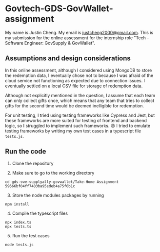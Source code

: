 # Govtech-GDS-GovWallet-assignment

My name is Justin Cheng. My email is justcheng2000@gmail.com. This is my submission for the online assessment for the internship role "Tech - Software Engineer: GovSupply & GovWallet".

## Assumptions and design considerations

In this online assessment, although I considered using MongoDB to store the redemption data, I eventually chose not to because I was afraid of the cloud service not functioning as expected due to connection issues. I eventually settled on a local CSV file for storage of redemption data.

Although not explicitly mentioned in the question, I assume that each team can only collect gifts once, which means that any team that tries to collect gifts for the second time would be deemed inelligible for redemption. 

For unit testing, I tried using testing frameworks like Cypress and Jest, but these frameworks are more suited for testing of frontend and backend logic, so I struggled to implement such frameworks. :disappointed: I tried to emulate testing frameworks by writing my own test cases in a typescript file `tests.js`.

## Run the code

1. Clone the repository

2. Make sure to go to the working directory

```
cd gds-swe-supplyally-govwallet/Take-Home Assignment 59666bf04ff7483ba95edeb4a75f0b1c
```

3. Store the node modules packages by running

```
npm install
```

4. Compile the typescript files 

```
npx index.ts
npx tests.ts
```

5. Run the test cases

```
node tests.js
```